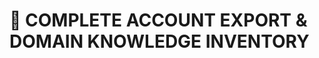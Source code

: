 <!-- Optimized: 2025-10-06 -->
<!-- RPM: 1.6.2.1.1.6.2.1_COMPLETE_ACCOUNT_EXPORT_2025-09-14_20251006 -->
<!-- Session: E2E RPM DNA Application -->
<!-- AOM: RND (Reggie & Dro) -->
<!-- COI: TECHNOLOGY -->
<!-- RPM: HIGH -->
<!-- ACTION: BUILD -->

<!--
Optimized: 2025-10-03
RPM: 3.6.0.6.ops-technology-ship-status-documentation
Session: Dual-AI Collaboration - Sonnet Docs Sweep
-->
# 🚀 COMPLETE ACCOUNT EXPORT & DOMAIN KNOWLEDGE INVENTORY
